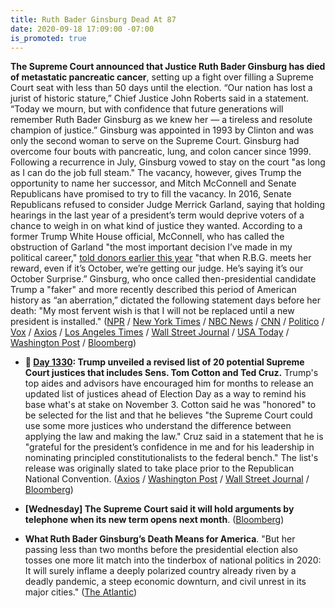 ```yaml
---
title: Ruth Bader Ginsburg Dead At 87
date: 2020-09-18 17:09:00 -07:00
is_promoted: true
---
```


**The Supreme Court announced that Justice Ruth Bader Ginsburg has died of metastatic pancreatic cancer**, setting up a fight over filling a Supreme Court seat with less than 50 days until the election. “Our nation has lost a jurist of historic stature,” Chief Justice John Roberts said in a statement. “Today we mourn, but with confidence that future generations will remember Ruth Bader Ginsburg as we knew her — a tireless and resolute champion of justice.” Ginsburg was appointed in 1993 by Clinton and was only the second woman to serve on the Supreme Court. Ginsburg had overcome four bouts with pancreatic, lung, and colon cancer since 1999. Following a recurrence in July, Ginsburg vowed to stay on the court "as long as I can do the job full steam." The vacancy, however, gives Trump the opportunity to name her successor, and Mitch McConnell and Senate Republicans have promised to try to fill the vacancy. In 2016, Senate Republicans refused to consider Judge Merrick Garland, saying that holding hearings in the last year of a president’s term would deprive voters of a chance to weigh in on what kind of justice they wanted. According to a former Trump White House official, McConnell, who has called the obstruction of Garland "the most important decision I’ve made in my political career," [told donors  earlier this year](https://www.newyorker.com/magazine/2020/04/20/how-mitch-mcconnell-became-trumps-enabler-in-chief) "that when R.B.G. meets her reward, even if it’s October, we’re getting our judge. He’s saying it’s our October Surprise.” Ginsburg, who once called then-presidential candidate Trump a "faker" and more recently described this period of American history as “an aberration,” dictated the following statement days before her death: "My most fervent wish is that I will not be replaced until a new president is installed." ([NPR](https://www.npr.org/2020/09/18/100306972/justice-ruth-bader-ginsburg-champion-of-gender-equality-dies-at-87) / [New York Times](https://www.nytimes.com/2020/09/18/us/ruth-bader-ginsburg-dead.html) / [NBC News](https://www.nbcnews.com/politics/supreme-court/supreme-court-justice-ruth-bader-ginsburg-dies-87-n670701) / [CNN](https://www.cnn.com/2020/09/18/politics/ruth-bader-ginsburg-dead/index.html) / [Politico](https://www.politico.com/news/2020/09/18/justice-ruth-bader-ginsburg-034990) / [Vox](https://www.vox.com/2020/9/18/20917757/justice-ginsburg-ruth-bader-ginsburg-dies) / [Axios](https://www.axios.com/ruth-bader-ginsburg-dies-supreme-court-justice-4bce29c0-794b-4c81-bef6-55f47d629c8d.html) / [Los Angeles Times](https://www.latimes.com/obituaries/story/2020-09-18/ruth-bader-ginsburg-supreme-court-rbg-dead) / [Wall Street Journal](https://www.wsj.com/articles/ruth-bader-ginsburg-dies-11600472623) / [USA Today](https://www.usatoday.com/story/news/politics/2020/09/18/justice-ruth-bader-ginsburg-dies-setting-up-possible-nomination-fight/5462916002/) / [Washington Post](https://www.washingtonpost.com/news/politics/wp/2020/09/18/ruth-bader-ginsburg-dies-at-87-the-supreme-court-justice-was-a-legal-pioneer-for-gender-equality/) / [Bloomberg](https://www.bloomberg.com/news/articles/2020-09-18/justice-ginsburg-has-died-u-s-supreme-court-says-kf8vp52t?sref=MIBMEEoj))

* **📌 [Day 1330](https://whatthefuckjusthappenedtoday.com/2020/09/10/day-1330/): Trump unveiled a revised list of 20 potential Supreme Court justices that includes Sens. Tom Cotton and Ted Cruz.** Trump's top aides and advisors have encouraged him for months to release an updated list of justices ahead of Election Day as a way to remind his base what's at stake on November 3. Cotton said he was "honored" to be selected for the list and that he believes "the Supreme Court could use some more justices who understand the difference between applying the law and making the law." Cruz said in a statement that he is "grateful for the president’s confidence in me and for his leadership in nominating principled constitutionalists to the federal bench." The list's release was originally slated to take place prior to the Republican National Convention. ([Axios](https://www.axios.com/trump-supreme-court-list-90b32844-534d-43e2-9b3a-7cdf8ee65e37.html) / [Washington Post](https://www.washingtonpost.com/politics/2020/09/10/daily-202-unlike-2016-trumps-supreme-court-shortlist-could-galvanize-left-more-than-right/) / [Wall Street Journal](https://www.wsj.com/articles/trump-releases-list-of-potential-supreme-court-nominees-11599682752) / [Bloomberg](https://www.bloomberg.com/news/articles/2020-09-09/trump-says-he-ll-release-fresh-list-of-future-high-court-picks?srnd=premium&sref=MIBMEEoj))

* **\[Wednesday\] The Supreme Court said it will hold arguments by telephone when its new term opens next month**. ([Bloomberg](https://www.bloomberg.com/news/articles/2020-09-16/supreme-court-will-hold-arguments-by-phone-to-start-new-term?srnd=premium&sref=MIBMEEoj))

* **What Ruth Bader Ginsburg’s Death Means for America**. "But her passing less than two months before the presidential election also tosses one more lit match into the tinderbox of national politics in 2020: It will surely inflame a deeply polarized country already riven by a deadly pandemic, a steep economic downturn, and civil unrest in its major cities." ([The Atlantic](https://www.theatlantic.com/politics/archive/2020/09/ruth-bader-ginsburg-dies/616132/))